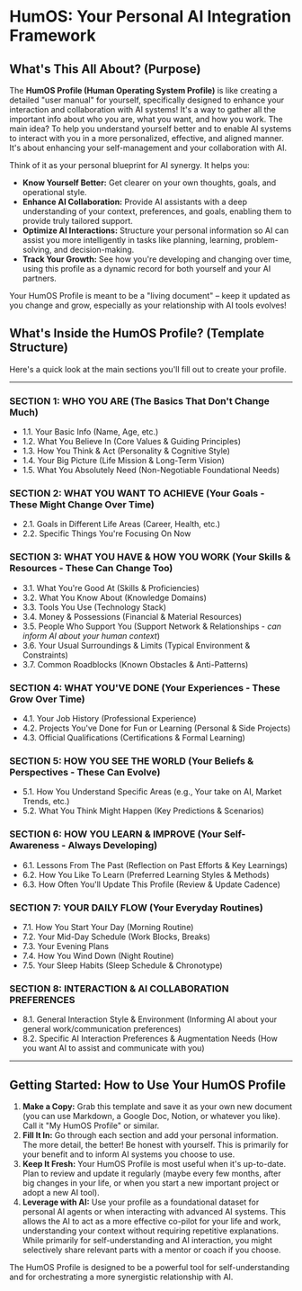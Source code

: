 # HumOS: Your Personal AI Integration Framework

## What's This All About? (Purpose)

The **HumOS Profile (Human Operating System Profile)** is like creating a detailed "user manual" for yourself, specifically designed to enhance your interaction and collaboration with AI systems! It's a way to gather all the important info about who you are, what you want, and how you work.
The main idea? To help you understand yourself better and to enable AI systems to interact with you in a more personalized, effective, and aligned manner. It's about enhancing your self-management and your collaboration with AI.

Think of it as your personal blueprint for AI synergy. It helps you:

*   **Know Yourself Better:** Get clearer on your own thoughts, goals, and operational style.
*   **Enhance AI Collaboration:** Provide AI assistants with a deep understanding of your context, preferences, and goals, enabling them to provide truly tailored support.
*   **Optimize AI Interactions:** Structure your personal information so AI can assist you more intelligently in tasks like planning, learning, problem-solving, and decision-making.
*   **Track Your Growth:** See how you're developing and changing over time, using this profile as a dynamic record for both yourself and your AI partners.

Your HumOS Profile is meant to be a "living document" – keep it updated as you change and grow, especially as your relationship with AI tools evolves!

## What's Inside the HumOS Profile? (Template Structure)

Here's a quick look at the main sections you'll fill out to create your profile.

---

### **SECTION 1: WHO YOU ARE (The Basics That Don't Change Much)**
*   1.1. Your Basic Info (Name, Age, etc.)
*   1.2. What You Believe In (Core Values & Guiding Principles)
*   1.3. How You Think & Act (Personality & Cognitive Style)
*   1.4. Your Big Picture (Life Mission & Long-Term Vision)
*   1.5. What You Absolutely Need (Non-Negotiable Foundational Needs)

### **SECTION 2: WHAT YOU WANT TO ACHIEVE (Your Goals - These Might Change Over Time)**
*   2.1. Goals in Different Life Areas (Career, Health, etc.)
*   2.2. Specific Things You're Focusing On Now

### **SECTION 3: WHAT YOU HAVE & HOW YOU WORK (Your Skills & Resources - These Can Change Too)**
*   3.1. What You're Good At (Skills & Proficiencies)
*   3.2. What You Know About (Knowledge Domains)
*   3.3. Tools You Use (Technology Stack)
*   3.4. Money & Possessions (Financial & Material Resources)
*   3.5. People Who Support You (Support Network & Relationships - *can inform AI about your human context*)
*   3.6. Your Usual Surroundings & Limits (Typical Environment & Constraints)
*   3.7. Common Roadblocks (Known Obstacles & Anti-Patterns)

### **SECTION 4: WHAT YOU'VE DONE (Your Experiences - These Grow Over Time)**
*   4.1. Your Job History (Professional Experience)
*   4.2. Projects You've Done for Fun or Learning (Personal & Side Projects)
*   4.3. Official Qualifications (Certifications & Formal Learning)

### **SECTION 5: HOW YOU SEE THE WORLD (Your Beliefs & Perspectives - These Can Evolve)**
*   5.1. How You Understand Specific Areas (e.g., Your take on AI, Market Trends, etc.)
*   5.2. What You Think Might Happen (Key Predictions & Scenarios)

### **SECTION 6: HOW YOU LEARN & IMPROVE (Your Self-Awareness - Always Developing)**
*   6.1. Lessons From The Past (Reflection on Past Efforts & Key Learnings)
*   6.2. How You Like To Learn (Preferred Learning Styles & Methods)
*   6.3. How Often You'll Update This Profile (Review & Update Cadence)

### **SECTION 7: YOUR DAILY FLOW (Your Everyday Routines)**
*   7.1. How You Start Your Day (Morning Routine)
*   7.2. Your Mid-Day Schedule (Work Blocks, Breaks)
*   7.3. Your Evening Plans
*   7.4. How You Wind Down (Night Routine)
*   7.5. Your Sleep Habits (Sleep Schedule & Chronotype)

### **SECTION 8: INTERACTION & AI COLLABORATION PREFERENCES**
*   8.1. General Interaction Style & Environment (Informing AI about your general work/communication preferences)
*   8.2. Specific AI Interaction Preferences & Augmentation Needs (How you want AI to assist and communicate with you)

---

## Getting Started: How to Use Your HumOS Profile

1.  **Make a Copy:** Grab this template and save it as your own new document (you can use Markdown, a Google Doc, Notion, or whatever you like). Call it "My HumOS Profile" or similar.
2.  **Fill It In:** Go through each section and add your personal information. The more detail, the better! Be honest with yourself. This is primarily for your benefit and to inform AI systems you choose to use.
3.  **Keep It Fresh:** Your HumOS Profile is most useful when it's up-to-date. Plan to review and update it regularly (maybe every few months, after big changes in your life, or when you start a new important project or adopt a new AI tool).
4.  **Leverage with AI:** Use your profile as a foundational dataset for personal AI agents or when interacting with advanced AI systems. This allows the AI to act as a more effective co-pilot for your life and work, understanding your context without requiring repetitive explanations. While primarily for self-understanding and AI interaction, you might selectively share relevant parts with a mentor or coach if you choose.

The HumOS Profile is designed to be a powerful tool for self-understanding and for orchestrating a more synergistic relationship with AI.